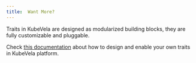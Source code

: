 ```yaml
---
title:  Want More?
---
```


Traits in KubeVela are designed as modularized building blocks, they are fully customizable and pluggable.

Check [this documentation](../../administrator/cue/trait) about how to design and enable your own traits in KubeVela platform.